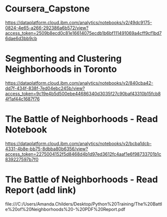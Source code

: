 # Coursera_Capstone
https://dataplatform.cloud.ibm.com/analytics/notebooks/v2/49dc9175-0824-4e65-a266-292386a6b572/view?access_token=2509b8ecd0c81e16614075ecdb1b6bf111491069a4cff9cf1bd76dae6d3bb9cb 
# Segmenting and Clustering Neighborhoods in Toronto
https://dataplatform.cloud.ibm.com/analytics/notebooks/v2/840cba42-dd7f-434f-838f-7ed04ebc245b/view?access_token=9c19e4b5d500ebe44686340d3035f27c90baf43310b15fcb84f1af44c1687f76
# The Battle of Neighborhoods - Read Notebook
https://dataplatform.cloud.ibm.com/analytics/notebooks/v2/bcba1dcb-4331-4b8e-bb75-8dbba80b6356/view?access_token=2275004152f5d8468d4b1d97ed3612fc4aaf1e6f98733701b1c839227597b7f0
# The Battle of Neighborhoods - Read Report (add link)
file:///C:/Users/Amanda.Childers/Desktop/Python%20Training/The%20Battle%20of%20Neighborhoods%20-%20PDF%20Report.pdf
